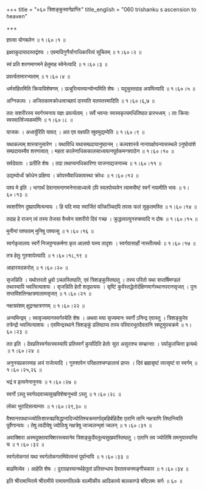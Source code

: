 +++
title = "०६० त्रिशङ्कुस्वर्गप्राप्तिः"
title_english = "060 trishanku s ascension to heaven"

+++


ज्ञात्वा योगबलेन  ॥  १।६०।१  ॥   

  

इक्ष्वाकुदायादस्तद्वंश्यः । एवमादिगुणैर्यागाधिकारित्वं सूचितम्  ॥  १।६०।२
 ॥   

  

स्वं प्रति शरणमागमने हेतुमाह स्वेनेत्यादि  ॥  १।६०।३  ॥   

  

प्रवर्त्यतामारभ्यताम्  ॥  १।६०।४  ॥   

  

धर्मसंहितमिति क्रियाविशेषणम् । ऊचुरित्यस्यान्योन्यमिति शेषः ।
यदूचुस्तदाह अयमित्यादि  ॥  १।६०।५  ॥   

  

अग्निकल्पः । अजितकामक्रोधत्वाच्छापं दास्यति यतस्तस्मादिति  ॥  १।६०।६,७
 ॥   

  

ततः सशरीरस्य स्वर्गगमनाय यज्ञः प्रवर्त्यताम् । सर्वे भवन्तः
स्वस्वकृत्यमधितिष्ठत प्रारभध्वम् । ताः क्रियाः स्वस्वार्त्विज्यकर्माणि
 ॥  १।६०।८  ॥   

  

याजकः । अध्वर्युरिति यावत् । अत एव वक्ष्यति स्रुवमुद्यम्येति  ॥  १।६०।९
 ॥   

  

यथाकल्पम् शास्त्रानुसारेण । यथाविधि यथासम्प्रदायानुष्ठानम् ।
कल्पशास्त्रे नानापक्षोपन्यासस्थले ऽनुष्ठेयांशे सम्प्रदायस्यैव शरणत्वात्
। महता कालेनाधिककालसाध्ययत्नपूर्वकमन्त्रपाठेन  ॥  १।६०।१०  ॥   

  

सर्वदेवताः । प्रतीति शेषः । तदा तथाप्यनधिकारिणा याजनाद्यजनाच्च  ॥ 
१।६०।११  ॥   

  

उद्यम्योर्ध्वं क्रोधेन प्रक्षिप्य । कोपस्यैवाधिकावस्था क्रोधः  ॥  १।६०।१२
 ॥   

  

पश्य मे इति । भागार्थं देवानामनागमनेनासाध्यत्वे ऽपि स्वतपोव्ययेन
त्वामभीष्टं स्वर्गं नयामीति भावः  ॥  १।६०।१३  ॥   

  

स्वशरीरेण दुष्प्रापमित्यन्वयः । हि यदि मया स्वार्जितं यत्किञ्चिदपि तपसः
फलं सुकृतमस्ति  ॥  १।६०।१४  ॥   

  

तदाह हे राजन् त्वं तस्य तेजसा वैभवेन सशरीरो दिवं गच्छ ।
क्रुद्धत्वात्पुनरुक्त्यादि न दोषः  ॥  १।६०।१५  ॥   

  

मुनीनां पश्यताम् मुनिषु पश्यत्सु  ॥  १।६०।१६  ॥   

  

स्वर्गकृतालयः स्वर्गे निजपुण्यकर्मणा कृत आलयो यस्य तादृशः ।
स्वर्गवासार्हो नास्तीत्यर्थः  ॥  १।६०।१७  ॥   

  

तत्र हेतुः गुरुशापेत्यादि  ॥  १।६०।१८,१९  ॥   

  

आहारयदकरोत्  ॥  १।६०।२०  ॥   

  

सृजन्निति । यथोत्तरतो ध्रुवो ऽचलस्तिष्ठति, एवं त्रिशङ्कुस्तिष्ठतु । तस्य
परितो यथा सप्तर्षिमण्डलं तथास्यापि भवत्वित्याशयः । सृजन्निति हेतौ
शतृप्रत्ययः । सृष्टिं कुर्वंस्तद्धेतोर्दक्षिणमार्गस्थानपरानसृजत् । पुनः
सप्तविंशतिनक्षत्रमालामसृजत्  ॥  १।६०।२१  ॥   

  

नक्षत्रवंशम् क्षुद्रनक्षत्रगणम्  ॥  १।६०।२२  ॥   

  

अन्यमिन्द्रम् । स्वसृज्यमानस्वर्गस्येति शेषः । अथवा मया सृज्यमानः
स्वर्गो ऽनिन्द्र एवास्तु । त्रिशङ्कुरेव तत्रेन्द्रो भवत्वित्याशयः ।
एवमिन्द्रस्थाने त्रिशङ्कुं प्रतिष्ठाप्य तस्य परिवारभूतदैवतानि
स्रष्टुमुपचक्रमे  ॥  १।६०।२३  ॥   

  

तत इति । देवप्रतिस्वर्गवत्स्वस्यापि प्रतिस्वर्गं कुर्यादिति हेतोः सुरा
असुराश्च सम्भ्रान्ताः । पर्याकुलचित्ता इत्यर्थः  ॥  १।६०।२४  ॥   

  

अनुनयप्रकारमाह अयं राजेत्यादि । गुरुशापेन परिक्षतश्चण्डालत्वं प्राप्तः ।
दिवं ब्रह्मसृष्टं त्वत्सृष्टं वा स्वर्गम्  ॥  १।६०।२५,२६  ॥   

  

भद्रं व इत्यनेनानुनयः  ॥  १।६०।२७  ॥   

  

स्वर्गो ऽस्तु स्वर्गपदवाच्यसुखविशेषानुभवो ऽस्तु  ॥  १।६०।२८  ॥   

  

लोका भूरादिसत्यान्ताः  ॥  १।६०।२९,३०  ॥   

  

वैश्वानरपथाज्ज्योतिःशास्त्रप्रसिद्धानादिज्योतिश्चक्रमार्गाद्बहिर्बहिर्देश
एतानि तानि नक्षत्राणि तिष्ठन्त्विति पूर्वेणान्वयः । तेषु त्वदीयेषु
ज्योतिःषु नक्षत्रेषु जाज्वलन्भृशं ज्वलन्  ॥  १।६०।३१  ॥   

  

अवाक्शिरा अस्मदुक्तावाक्शिरस्त्ववानेव त्रिशङ्कुर्देवतुल्यसुखवांस्तिष्ठतु
। एतानि तव ज्योतिंषि तमनुयास्यन्ति च  ॥  १।६०।३२  ॥   

  

स्वर्गलोकगतं यथा स्वर्गलोकगतमिवेत्यन्तं पूर्वान्वयि  ॥  १।६०।३३  ॥   

  

बाढमित्येव । आहेति शेषः । दुराग्रहस्यानर्थहेतुतां प्रतिसन्धाय
देवतावचनमङ्गीचकार  ॥  १।६०।३४  ॥   

  

इति श्रीरामाभिरामे श्रीरामीये रामायणतिलके वाल्मीकीय आदिकाव्ये बालकाण्डे
षष्टितमः सर्गः  ॥  ६०  ॥   

  


